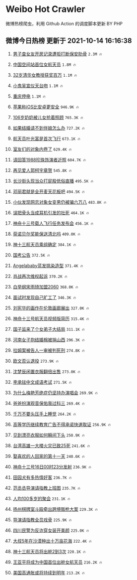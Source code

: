 # Weibo Hot Crawler 



微博热榜爬虫，利用 Github Action 的调度脚本更新 BY PHP 


## 微博今日热榜 更新于 2021-10-14 16:16:38 
1. [男子查女友开房记录遭拒打断保安肋骨](https://s.weibo.com/weibo?q=%E7%94%B7%E5%AD%90%E6%9F%A5%E5%A5%B3%E5%8F%8B%E5%BC%80%E6%88%BF%E8%AE%B0%E5%BD%95%E9%81%AD%E6%8B%92%E6%89%93%E6%96%AD%E4%BF%9D%E5%AE%89%E8%82%8B%E9%AA%A8&Refer=top) `2.3M 🔥` 

1. [中国空间站首位女航天员](https://s.weibo.com/weibo?q=%23%E4%B8%AD%E5%9B%BD%E7%A9%BA%E9%97%B4%E7%AB%99%E9%A6%96%E4%BD%8D%E5%A5%B3%E8%88%AA%E5%A4%A9%E5%91%98%23&Refer=top) `1.8M 🔥` 

1. [32岁清华女教授获奖百万](https://s.weibo.com/weibo?q=%2332%E5%B2%81%E6%B8%85%E5%8D%8E%E5%A5%B3%E6%95%99%E6%8E%88%E8%8E%B7%E5%A5%96%E7%99%BE%E4%B8%87%23&Refer=top) `1.1M 🔥` 

1. [小鬼吴宣仪天台吻](https://s.weibo.com/weibo?q=%23%E5%B0%8F%E9%AC%BC%E5%90%B4%E5%AE%A3%E4%BB%AA%E5%A4%A9%E5%8F%B0%E5%90%BB%23&Refer=top) `1.1M 🔥` 

1. [重庆停电](https://s.weibo.com/weibo?q=%23%E9%87%8D%E5%BA%86%E5%81%9C%E7%94%B5%23&Refer=top) `1.1M 🔥` 

1. [苹果称iOS比安卓更安全](https://s.weibo.com/weibo?q=%23%E8%8B%B9%E6%9E%9C%E7%A7%B0iOS%E6%AF%94%E5%AE%89%E5%8D%93%E6%9B%B4%E5%AE%89%E5%85%A8%23&Refer=top) `946.9K 🔥` 

1. [106岁奶奶被儿女抢着照顾](https://s.weibo.com/weibo?q=%23106%E5%B2%81%E5%A5%B6%E5%A5%B6%E8%A2%AB%E5%84%BF%E5%A5%B3%E6%8A%A2%E7%9D%80%E7%85%A7%E9%A1%BE%23&Refer=top) `765.3K 🔥` 

1. [如果结婚请不到伴娘怎么办](https://s.weibo.com/weibo?q=%23%E5%A6%82%E6%9E%9C%E7%BB%93%E5%A9%9A%E8%AF%B7%E4%B8%8D%E5%88%B0%E4%BC%B4%E5%A8%98%E6%80%8E%E4%B9%88%E5%8A%9E%23&Refer=top) `727.2K 🔥` 

1. [航天员叶光富是首次飞行](https://s.weibo.com/weibo?q=%23%E8%88%AA%E5%A4%A9%E5%91%98%E5%8F%B6%E5%85%89%E5%AF%8C%E6%98%AF%E9%A6%96%E6%AC%A1%E9%A3%9E%E8%A1%8C%23&Refer=top) `673.1K 🔥` 

1. [室友们的对象内卷了](https://s.weibo.com/weibo?q=%23%E5%AE%A4%E5%8F%8B%E4%BB%AC%E7%9A%84%E5%AF%B9%E8%B1%A1%E5%86%85%E5%8D%B7%E4%BA%86%23&Refer=top) `629.4K 🔥` 

1. [请回答1988珍珠饰演者近照](https://s.weibo.com/weibo?q=%23%E8%AF%B7%E5%9B%9E%E7%AD%941988%E7%8F%8D%E7%8F%A0%E9%A5%B0%E6%BC%94%E8%80%85%E8%BF%91%E7%85%A7%23&Refer=top) `604.7K 🔥` 

1. [再见爱人郭柯宇章贺](https://s.weibo.com/weibo?q=%E5%86%8D%E8%A7%81%E7%88%B1%E4%BA%BA%E9%83%AD%E6%9F%AF%E5%AE%87%E7%AB%A0%E8%B4%BA&Refer=top) `545.8K 🔥` 

1. [长沙街头现当众打屁股低俗直播](https://s.weibo.com/weibo?q=%23%E9%95%BF%E6%B2%99%E8%A1%97%E5%A4%B4%E7%8E%B0%E5%BD%93%E4%BC%97%E6%89%93%E5%B1%81%E8%82%A1%E4%BD%8E%E4%BF%97%E7%9B%B4%E6%92%AD%23&Refer=top) `495.5K 🔥` 

1. [邓丽君就是全开麦天花板吧](https://s.weibo.com/weibo?q=%23%E9%82%93%E4%B8%BD%E5%90%9B%E5%B0%B1%E6%98%AF%E5%85%A8%E5%BC%80%E9%BA%A6%E5%A4%A9%E8%8A%B1%E6%9D%BF%E5%90%A7%23&Refer=top) `494.5K 🔥` 

1. [小伙发现网恋对象女变男仍被骗六万八](https://s.weibo.com/weibo?q=%23%E5%B0%8F%E4%BC%99%E5%8F%91%E7%8E%B0%E7%BD%91%E6%81%8B%E5%AF%B9%E8%B1%A1%E5%A5%B3%E5%8F%98%E7%94%B7%E4%BB%8D%E8%A2%AB%E9%AA%97%E5%85%AD%E4%B8%87%E5%85%AB%23&Refer=top) `483.8K 🔥` 

1. [误把骨头当成耳机引发的社死](https://s.weibo.com/weibo?q=%23%E8%AF%AF%E6%8A%8A%E9%AA%A8%E5%A4%B4%E5%BD%93%E6%88%90%E8%80%B3%E6%9C%BA%E5%BC%95%E5%8F%91%E7%9A%84%E7%A4%BE%E6%AD%BB%23&Refer=top) `464.1K 🔥` 

1. [神舟十三号载人飞行任务发布会](https://s.weibo.com/weibo?q=%23%E7%A5%9E%E8%88%9F%E5%8D%81%E4%B8%89%E5%8F%B7%E8%BD%BD%E4%BA%BA%E9%A3%9E%E8%A1%8C%E4%BB%BB%E5%8A%A1%E5%8F%91%E5%B8%83%E4%BC%9A%23&Refer=top) `456.1K 🔥` 

1. [获诺贝尔奖能保送清北吗](https://s.weibo.com/weibo?q=%23%E8%8E%B7%E8%AF%BA%E8%B4%9D%E5%B0%94%E5%A5%96%E8%83%BD%E4%BF%9D%E9%80%81%E6%B8%85%E5%8C%97%E5%90%97%23&Refer=top) `409.0K 🔥` 

1. [神十三航天员乘组确定](https://s.weibo.com/weibo?q=%23%E7%A5%9E%E5%8D%81%E4%B8%89%E8%88%AA%E5%A4%A9%E5%91%98%E4%B9%98%E7%BB%84%E7%A1%AE%E5%AE%9A%23&Refer=top) `384.1K 🔥` 

1. [国考公告](https://s.weibo.com/weibo?q=%23%E5%9B%BD%E8%80%83%E5%85%AC%E5%91%8A%23&Refer=top) `372.5K 🔥` 

1. [Angelababy蓝发挑染造型](https://s.weibo.com/weibo?q=%23Angelababy%E8%93%9D%E5%8F%91%E6%8C%91%E6%9F%93%E9%80%A0%E5%9E%8B%23&Refer=top) `371.4K 🔥` 

1. [肖战再次维权起诉](https://s.weibo.com/weibo?q=%23%E8%82%96%E6%88%98%E5%86%8D%E6%AC%A1%E7%BB%B4%E6%9D%83%E8%B5%B7%E8%AF%89%23&Refer=top) `370.2K 🔥` 

1. [白举纲宋雨琦加盟2060](https://s.weibo.com/weibo?q=%23%E7%99%BD%E4%B8%BE%E7%BA%B2%E5%AE%8B%E9%9B%A8%E7%90%A6%E5%8A%A0%E7%9B%9F2060%23&Refer=top) `368.0K 🔥` 

1. [面试时发现自己旷工了](https://s.weibo.com/weibo?q=%23%E9%9D%A2%E8%AF%95%E6%97%B6%E5%8F%91%E7%8E%B0%E8%87%AA%E5%B7%B1%E6%97%B7%E5%B7%A5%E4%BA%86%23&Refer=top) `346.3K 🔥` 

1. [刘宪华的画作在伦敦画廊展出](https://s.weibo.com/weibo?q=%23%E5%88%98%E5%AE%AA%E5%8D%8E%E7%9A%84%E7%94%BB%E4%BD%9C%E5%9C%A8%E4%BC%A6%E6%95%A6%E7%94%BB%E5%BB%8A%E5%B1%95%E5%87%BA%23&Refer=top) `327.0K 🔥` 

1. [神舟十三号航天员视频版简历](https://s.weibo.com/weibo?q=%E7%A5%9E%E8%88%9F%E5%8D%81%E4%B8%89%E5%8F%B7%E8%88%AA%E5%A4%A9%E5%91%98%E8%A7%86%E9%A2%91%E7%89%88%E7%AE%80%E5%8E%86&Refer=top) `315.4K 🔥` 

1. [国子监来了个女弟子大结局](https://s.weibo.com/weibo?q=%E5%9B%BD%E5%AD%90%E7%9B%91%E6%9D%A5%E4%BA%86%E4%B8%AA%E5%A5%B3%E5%BC%9F%E5%AD%90%E5%A4%A7%E7%BB%93%E5%B1%80&Refer=top) `311.1K 🔥` 

1. [河南女子抱结婚棉被捐山西](https://s.weibo.com/weibo?q=%23%E6%B2%B3%E5%8D%97%E5%A5%B3%E5%AD%90%E6%8A%B1%E7%BB%93%E5%A9%9A%E6%A3%89%E8%A2%AB%E6%8D%90%E5%B1%B1%E8%A5%BF%23&Refer=top) `296.3K 🔥` 

1. [拉姆案被告人一审被判死刑](https://s.weibo.com/weibo?q=%23%E6%8B%89%E5%A7%86%E6%A1%88%E8%A2%AB%E5%91%8A%E4%BA%BA%E4%B8%80%E5%AE%A1%E8%A2%AB%E5%88%A4%E6%AD%BB%E5%88%91%23&Refer=top) `274.8K 🔥` 

1. [欧文否认退役](https://s.weibo.com/weibo?q=%23%E6%AC%A7%E6%96%87%E5%90%A6%E8%AE%A4%E9%80%80%E5%BD%B9%23&Refer=top) `273.9K 🔥` 

1. [沈梦辰闲置衣服翻倍出售](https://s.weibo.com/weibo?q=%23%E6%B2%88%E6%A2%A6%E8%BE%B0%E9%97%B2%E7%BD%AE%E8%A1%A3%E6%9C%8D%E7%BF%BB%E5%80%8D%E5%87%BA%E5%94%AE%23&Refer=top) `273.0K 🔥` 

1. [李承铉中文成语考试](https://s.weibo.com/weibo?q=%23%E6%9D%8E%E6%89%BF%E9%93%89%E4%B8%AD%E6%96%87%E6%88%90%E8%AF%AD%E8%80%83%E8%AF%95%23&Refer=top) `271.5K 🔥` 

1. [为什么梅艳芳绝症仍坚持办演唱会](https://s.weibo.com/weibo?q=%23%E4%B8%BA%E4%BB%80%E4%B9%88%E6%A2%85%E8%89%B3%E8%8A%B3%E7%BB%9D%E7%97%87%E4%BB%8D%E5%9D%9A%E6%8C%81%E5%8A%9E%E6%BC%94%E5%94%B1%E4%BC%9A%23&Refer=top) `269.9K 🔥` 

1. [爸爸扮演观音保佑我过科三](https://s.weibo.com/weibo?q=%23%E7%88%B8%E7%88%B8%E6%89%AE%E6%BC%94%E8%A7%82%E9%9F%B3%E4%BF%9D%E4%BD%91%E6%88%91%E8%BF%87%E7%A7%91%E4%B8%89%23&Refer=top) `269.4K 🔥` 

1. [千万不要头压手上睡觉](https://s.weibo.com/weibo?q=%23%E5%8D%83%E4%B8%87%E4%B8%8D%E8%A6%81%E5%A4%B4%E5%8E%8B%E6%89%8B%E4%B8%8A%E7%9D%A1%E8%A7%89%23&Refer=top) `264.2K 🔥` 

1. [高等学历继续教育广告不得承诺快速取证](https://s.weibo.com/weibo?q=%23%E9%AB%98%E7%AD%89%E5%AD%A6%E5%8E%86%E7%BB%A7%E7%BB%AD%E6%95%99%E8%82%B2%E5%B9%BF%E5%91%8A%E4%B8%8D%E5%BE%97%E6%89%BF%E8%AF%BA%E5%BF%AB%E9%80%9F%E5%8F%96%E8%AF%81%23&Refer=top) `256.9K 🔥` 

1. [见到漂亮衣服如何瞬间下头](https://s.weibo.com/weibo?q=%23%E8%A7%81%E5%88%B0%E6%BC%82%E4%BA%AE%E8%A1%A3%E6%9C%8D%E5%A6%82%E4%BD%95%E7%9E%AC%E9%97%B4%E4%B8%8B%E5%A4%B4%23&Refer=top) `250.9K 🔥` 

1. [台湾高雄一大楼火灾已致25死](https://s.weibo.com/weibo?q=%23%E5%8F%B0%E6%B9%BE%E9%AB%98%E9%9B%84%E4%B8%80%E5%A4%A7%E6%A5%BC%E7%81%AB%E7%81%BE%E5%B7%B2%E8%87%B425%E6%AD%BB%23&Refer=top) `241.6K 🔥` 

1. [娶喜欢的人回家的第十一天](https://s.weibo.com/weibo?q=%23%E5%A8%B6%E5%96%9C%E6%AC%A2%E7%9A%84%E4%BA%BA%E5%9B%9E%E5%AE%B6%E7%9A%84%E7%AC%AC%E5%8D%81%E4%B8%80%E5%A4%A9%23&Refer=top) `240.6K 🔥` 

1. [神舟十三号16日00时23分发射](https://s.weibo.com/weibo?q=%23%E7%A5%9E%E8%88%9F%E5%8D%81%E4%B8%89%E5%8F%B716%E6%97%A500%E6%97%B623%E5%88%86%E5%8F%91%E5%B0%84%23&Refer=top) `236.9K 🔥` 

1. [田园犬有多热情好客](https://s.weibo.com/weibo?q=%23%E7%94%B0%E5%9B%AD%E7%8A%AC%E6%9C%89%E5%A4%9A%E7%83%AD%E6%83%85%E5%A5%BD%E5%AE%A2%23&Refer=top) `236.7K 🔥` 

1. [范丞丞导演请指教上班图](https://s.weibo.com/weibo?q=%23%E8%8C%83%E4%B8%9E%E4%B8%9E%E5%AF%BC%E6%BC%94%E8%AF%B7%E6%8C%87%E6%95%99%E4%B8%8A%E7%8F%AD%E5%9B%BE%23&Refer=top) `235.7K 🔥` 

1. [人均100多岁的聚会](https://s.weibo.com/weibo?q=%23%E4%BA%BA%E5%9D%87100%E5%A4%9A%E5%B2%81%E7%9A%84%E8%81%9A%E4%BC%9A%23&Refer=top) `231.1K 🔥` 

1. [扬州棋牌室斗殴牵出跨境贩枪大案](https://s.weibo.com/weibo?q=%23%E6%89%AC%E5%B7%9E%E6%A3%8B%E7%89%8C%E5%AE%A4%E6%96%97%E6%AE%B4%E7%89%B5%E5%87%BA%E8%B7%A8%E5%A2%83%E8%B4%A9%E6%9E%AA%E5%A4%A7%E6%A1%88%23&Refer=top) `229.3K 🔥` 

1. [导演请指教全员戏骨](https://s.weibo.com/weibo?q=%23%E5%AF%BC%E6%BC%94%E8%AF%B7%E6%8C%87%E6%95%99%E5%85%A8%E5%91%98%E6%88%8F%E9%AA%A8%23&Refer=top) `225.9K 🔥` 

1. [四川民警为反诈穿女装开美颜](https://s.weibo.com/weibo?q=%23%E5%9B%9B%E5%B7%9D%E6%B0%91%E8%AD%A6%E4%B8%BA%E5%8F%8D%E8%AF%88%E7%A9%BF%E5%A5%B3%E8%A3%85%E5%BC%80%E7%BE%8E%E9%A2%9C%23&Refer=top) `225.0K 🔥` 

1. [大叔5年在沙漠种出十万亩花海](https://s.weibo.com/weibo?q=%23%E5%A4%A7%E5%8F%945%E5%B9%B4%E5%9C%A8%E6%B2%99%E6%BC%A0%E7%A7%8D%E5%87%BA%E5%8D%81%E4%B8%87%E4%BA%A9%E8%8A%B1%E6%B5%B7%23&Refer=top) `222.4K 🔥` 

1. [神十三航天员将出舱2到3次](https://s.weibo.com/weibo?q=%E7%A5%9E%E5%8D%81%E4%B8%89%E8%88%AA%E5%A4%A9%E5%91%98%E5%B0%86%E5%87%BA%E8%88%B12%E5%88%B03%E6%AC%A1&Refer=top) `220.1K 🔥` 

1. [王亚平将成为中国首位出舱女航天员](https://s.weibo.com/weibo?q=%E7%8E%8B%E4%BA%9A%E5%B9%B3%E5%B0%86%E6%88%90%E4%B8%BA%E4%B8%AD%E5%9B%BD%E9%A6%96%E4%BD%8D%E5%87%BA%E8%88%B1%E5%A5%B3%E8%88%AA%E5%A4%A9%E5%91%98&Refer=top) `216.2K 🔥` 

1. [美国高通胀或将持续到明年](https://s.weibo.com/weibo?q=%23%E7%BE%8E%E5%9B%BD%E9%AB%98%E9%80%9A%E8%83%80%E6%88%96%E5%B0%86%E6%8C%81%E7%BB%AD%E5%88%B0%E6%98%8E%E5%B9%B4%23&Refer=top) `213.2K 🔥` 


